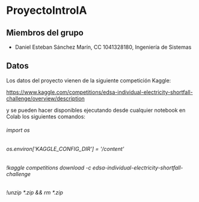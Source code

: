 # ProyectoIntroIA

## Miembros del grupo

- Daniel Esteban Sánchez Marín, CC 1041328180, Ingeniería de Sistemas

## Datos
Los datos del proyecto vienen de la siguiente competición Kaggle:

https://www.kaggle.com/competitions/edsa-individual-electricity-shortfall-challenge/overview/description

y se pueden hacer disponibles ejecutando desde cualquier notebook en Colab los siguientes comandos:

###### import os
###### os.environ['KAGGLE_CONFIG_DIR'] = '/content'

###### !kaggle competitions download -c edsa-individual-electricity-shortfall-challenge

###### !unzip \*.zip && rm *.zip
